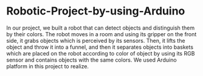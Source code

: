 # Robotic-Project-by-using-Arduino
In our project, we built a robot that can detect objects and distinguish them by their colors. The robot moves in a room and using its gripper on the front side, it grabs objects which is perceived by its sensors. Then, it lifts the object and throw it into a funnel, and then it separates objects into baskets which are placed on the robot according to color of object by using its RGB sensor and contains objects with the same colors. We used Arduino platform in this project to realize.
